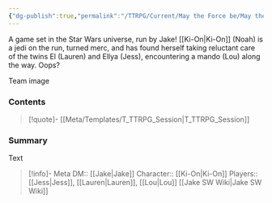 ```yaml
---
{"dg-publish":true,"permalink":"/TTRPG/Current/May the Force be/May the Force be (gunshot)/"}
---
```


A game set in the Star Wars universe, run by Jake!
[[Ki-On\|Ki-On]] (Noah) is a jedi on the run, turned merc, and has found herself taking reluctant care of the twins El (Lauren) and Ellya (Jess), encountering a mando (Lou) along the way. Oops?

Team image

### Contents

> [!quote]- [[Meta/Templates/T_TTRPG_Session\|T_TTRPG_Session]]
> 
<div class="transclusion internal-embed is-loaded"><div class="markdown-embed">



### Summary

Text

</div></div>




> [!info]- Meta
> DM:: [[Jake\|Jake]]
> Character:: [[Ki-On\|Ki-On]]
> Players:: [[Jess\|Jess]], [[Lauren\|Lauren]], [[Lou\|Lou]]
> [[Jake SW Wiki\|Jake SW Wiki]]


